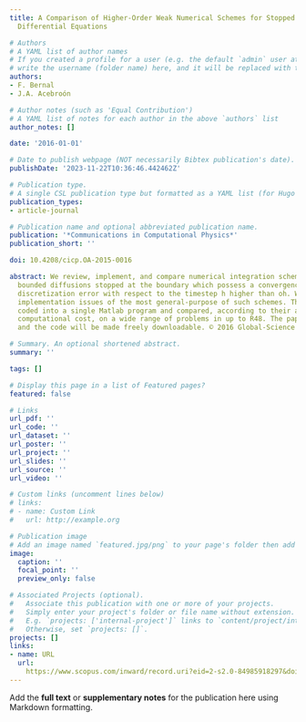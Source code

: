 ```yaml
---
title: A Comparison of Higher-Order Weak Numerical Schemes for Stopped Stochastic
  Differential Equations

# Authors
# A YAML list of author names
# If you created a profile for a user (e.g. the default `admin` user at `content/authors/admin/`), 
# write the username (folder name) here, and it will be replaced with their full name and linked to their profile.
authors:
- F. Bernal
- J.A. Acebroón

# Author notes (such as 'Equal Contribution')
# A YAML list of notes for each author in the above `authors` list
author_notes: []

date: '2016-01-01'

# Date to publish webpage (NOT necessarily Bibtex publication's date).
publishDate: '2023-11-22T10:36:46.442462Z'

# Publication type.
# A single CSL publication type but formatted as a YAML list (for Hugo requirements).
publication_types:
- article-journal

# Publication name and optional abbreviated publication name.
publication: '*Communications in Computational Physics*'
publication_short: ''

doi: 10.4208/cicp.OA-2015-0016

abstract: We review, implement, and compare numerical integration schemes for spatially
  bounded diffusions stopped at the boundary which possess a convergence rate of the
  discretization error with respect to the timestep h higher than oh. We address specific
  implementation issues of the most general-purpose of such schemes. They have been
  coded into a single Matlab program and compared, according to their accuracy and
  computational cost, on a wide range of problems in up to R48. The paper is self-contained
  and the code will be made freely downloadable. © 2016 Global-Science Press.

# Summary. An optional shortened abstract.
summary: ''

tags: []

# Display this page in a list of Featured pages?
featured: false

# Links
url_pdf: ''
url_code: ''
url_dataset: ''
url_poster: ''
url_project: ''
url_slides: ''
url_source: ''
url_video: ''

# Custom links (uncomment lines below)
# links:
# - name: Custom Link
#   url: http://example.org

# Publication image
# Add an image named `featured.jpg/png` to your page's folder then add a caption below.
image:
  caption: ''
  focal_point: ''
  preview_only: false

# Associated Projects (optional).
#   Associate this publication with one or more of your projects.
#   Simply enter your project's folder or file name without extension.
#   E.g. `projects: ['internal-project']` links to `content/project/internal-project/index.md`.
#   Otherwise, set `projects: []`.
projects: []
links:
- name: URL
  url: 
    https://www.scopus.com/inward/record.uri?eid=2-s2.0-84985918297&doi=10.4208%2fcicp.OA-2015-0016&partnerID=40&md5=f43c35019e0a670854ea2590782a5efa
---
```


Add the **full text** or **supplementary notes** for the publication here using Markdown formatting.
